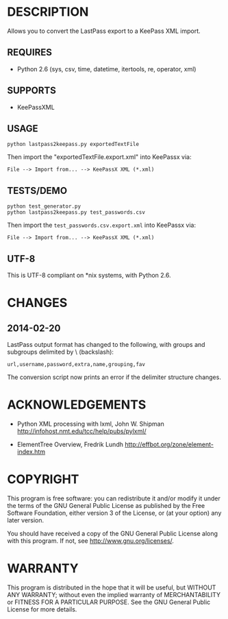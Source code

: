 DESCRIPTION
=

Allows you to convert the LastPass export to a KeePass XML import.

REQUIRES
-

* Python 2.6 (sys, csv, time, datetime, itertools, re, operator, xml)

SUPPORTS
-

* KeePassXML

USAGE
-

    python lastpass2keepass.py exportedTextFile

Then import the "exportedTextFile.export.xml" into KeePassx via:

    File --> Import from... --> KeePassX XML (*.xml)

TESTS/DEMO
-

    python test_generator.py
    python lastpass2keepass.py test_passwords.csv

Then import the `test_passwords.csv.export.xml` into KeePassx via:

    File --> Import from... --> KeePassX XML (*.xml)

UTF-8
-

This is UTF-8 compliant on *nix systems, with Python 2.6.

CHANGES
=

2014-02-20 
-

LastPass output format has changed to the following, with groups and subgroups delimited by \ (backslash):

    url,username,password,extra,name,grouping,fav

The conversion script now prints an error if the delimiter structure changes.



ACKNOWLEDGEMENTS
=

* Python XML processing with lxml, John W. Shipman
  http://infohost.nmt.edu/tcc/help/pubs/pylxml/

* ElementTree Overview, Fredrik Lundh
  http://effbot.org/zone/element-index.htm

COPYRIGHT
=

This program is free software: you can redistribute it and/or modify it under 
the terms of the GNU General Public License as published by the Free Software 
Foundation, either version 3 of the License, or (at your option) any later 
version.

You should have received a copy of the GNU General Public License along with 
this program. If not, see http://www.gnu.org/licenses/.

WARRANTY
=

This program is distributed in the hope that it will be useful, but WITHOUT 
ANY WARRANTY; without even the implied warranty of MERCHANTABILITY or 
FITNESS FOR A PARTICULAR PURPOSE. See the GNU General Public License for 
more details.

